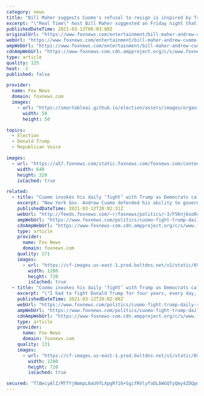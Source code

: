 ```yaml
---
category: news
title: "Bill Maher suggests Cuomo's refusal to resign is inspired by Trump: He 'never backed down'"
excerpt: "\"Real Time\" host Bill Maher suggested on Friday night that embattled New York Gov. Andrew Cuomo may be taking a page from former President Trump's playbook as the Democrat faces growing calls to resign. \"It is amazing when you think about it: In just 12 ..."
publishedDateTime: 2021-03-13T06:03:00Z
originalUrl: "https://www.foxnews.com/entertainment/bill-maher-andrew-cuomo-trump-never-backed-down"
webUrl: "https://www.foxnews.com/entertainment/bill-maher-andrew-cuomo-trump-never-backed-down"
ampWebUrl: "https://www.foxnews.com/entertainment/bill-maher-andrew-cuomo-trump-never-backed-down.amp"
cdnAmpWebUrl: "https://www-foxnews-com.cdn.ampproject.org/c/s/www.foxnews.com/entertainment/bill-maher-andrew-cuomo-trump-never-backed-down.amp"
type: article
quality: 125
heat: -1
published: false

provider:
  name: Fox News
  domain: foxnews.com
  images:
    - url: "https://smartableai.github.io/election/assets/images/organizations/foxnews.com-50x50.jpg"
      width: 50
      height: 50

topics:
  - Election
  - Donald Trump
  - Republican Voice

images:
  - url: "https://a57.foxnews.com/static.foxnews.com/foxnews.com/content/uploads/2019/02/640/320/Northam-Trump-AP.jpg?ve=1&tl=1"
    width: 640
    height: 320
    isCached: true

related:
  - title: "Cuomo invokes his daily ‘fight’ with Trump as Democrats call for him to resign"
    excerpt: "New York Gov. Andrew Cuomo defended his ability to govern despite the controversy surrounding him, saying that he has handled multiple issues -- like feuding with former President Trump -- simultaneously."
    publishedDateTime: 2021-03-12T20:02:31Z
    webUrl: "http://feeds.foxnews.com/~r/foxnews/politics/~3/F5Knj6xoRcY/cuomo-fight-trump-daily-resign"
    ampWebUrl: "https://www.foxnews.com/politics/cuomo-fight-trump-daily-resign.amp"
    cdnAmpWebUrl: "https://www-foxnews-com.cdn.ampproject.org/c/s/www.foxnews.com/politics/cuomo-fight-trump-daily-resign.amp"
    type: article
    provider:
      name: Fox News
      domain: foxnews.com
    quality: 171
    images:
      - url: "https://cf-images.us-east-1.prod.boltdns.net/v1/static/694940094001/1d000a34-5ccc-46aa-8af4-9f28c864e571/35df76f6-3d51-490b-9688-2a831c83b17b/1280x720/match/image.jpg"
        width: 1280
        height: 720
        isCached: true
  - title: "Cuomo invokes his daily ‘fight’ with Trump as Democrats call for him to resign"
    excerpt: "\"I had to fight Donald Trump for four years, every day, and run the state. I've had investigations before in the state that went on for years by federal prosecutors, and continued to operate the state.\" His comments come a day after the amount of state ..."
    publishedDateTime: 2021-03-12T20:02:00Z
    webUrl: "https://www.foxnews.com/politics/cuomo-fight-trump-daily-resign"
    ampWebUrl: "https://www.foxnews.com/politics/cuomo-fight-trump-daily-resign.amp"
    cdnAmpWebUrl: "https://www-foxnews-com.cdn.ampproject.org/c/s/www.foxnews.com/politics/cuomo-fight-trump-daily-resign.amp"
    type: article
    provider:
      name: Fox News
      domain: foxnews.com
    quality: 131
    images:
      - url: "https://cf-images.us-east-1.prod.boltdns.net/v1/static/694940094001/1d000a34-5ccc-46aa-8af4-9f28c864e571/35df76f6-3d51-490b-9688-2a831c83b17b/1280x720/match/image.jpg"
        width: 1280
        height: 720
        isCached: true

secured: "TlBecyAlZ/MTfYjNmmpL0aU9fLXpgRf16+SgifRVlyfoDLbWGQTyQmy4ZDQpmm+8f7bsCz/cOp/CZQdsFxGVL0wRZTtVy1sCSaD7Z0s7DZ4s64aU2HLclKS6DclU934K6jEzF0m4gXEcsykzDc5MXYcHMDLUUcSvv4BLjC7/UG8rEHcMhLILcb1jmMu18UzkNymyuqGwTG4ETjZxXOO4EhFZJ2OdrP3xxomHBWqRocKQqXeJt+gxQYqHh8KXGp/lyDBUT2m2RrAkNNVFiyw/rEIbo/uYFnfQTcMIfjeaoyCIXYPrw24LQlL343lHEy6/Slo8ucQbK1NjFLjs5lIMtHsd85KyQf1S2MsxnCTDgQM=;fcFIVX2/0vt6po+YAoqsFg=="
---
```


